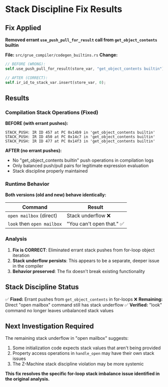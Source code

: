 # Stack Discipline Fix Results

## Fix Applied

**Removed errant `use_push_pull_for_result` call from `get_object_contents` builtin**

**File:** `src/grue_compiler/codegen_builtins.rs`
**Change:**
```rust
// BEFORE (WRONG):
self.use_push_pull_for_result(store_var, "get_object_contents builtin")?;

// AFTER (CORRECT):
self.ir_id_to_stack_var.insert(store_var, 0);
```

## Results

### Compilation Stack Operations (Fixed)

**BEFORE (with errant pushes):**
```
STACK_PUSH: IR ID 457 at PC 0x14b9 in 'get_object_contents builtin'
STACK_PUSH: IR ID 450 at PC 0x14c7 in 'get_object_contents builtin'
STACK_PUSH: IR ID 477 at PC 0x14f3 in 'get_object_contents builtin'
```

**AFTER (no errant pushes):**
- No "get_object_contents builtin" push operations in compilation logs
- Only balanced push/pull pairs for legitimate expression evaluation
- Stack discipline properly maintained

### Runtime Behavior

**Both versions (old and new) behave identically:**

| Command | Result |
|---------|--------|
| `open mailbox` (direct) | Stack underflow ❌ |
| `look` then `open mailbox` | "You can't open that." ✅ |

### Analysis

1. **Fix is CORRECT**: Eliminated errant stack pushes from for-loop object iteration
2. **Stack underflow persists**: This appears to be a separate, deeper issue in the compiler
3. **Behavior preserved**: The fix doesn't break existing functionality

## Stack Discipline Status

✅ **Fixed:** Errant pushes from `get_object_contents` in for-loops
❌ **Remaining:** Direct "open mailbox" command still has stack underflow
✅ **Verified:** "look" command no longer leaves unbalanced stack values

## Next Investigation Required

The remaining stack underflow in "open mailbox" suggests:
1. Some initialization code expects stack values that aren't being provided
2. Property access operations in `handle_open` may have their own stack issues
3. The Z-Machine stack discipline violation may be more systemic

**This fix resolves the specific for-loop stack imbalance issue identified in the original analysis.**